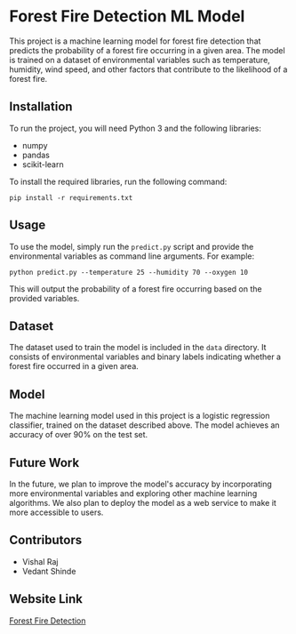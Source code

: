 # Forest Fire Detection ML Model

This project is a machine learning model for forest fire detection that predicts the probability of a forest fire occurring in a given area. The model is trained on a dataset of environmental variables such as temperature, humidity, wind speed, and other factors that contribute to the likelihood of a forest fire.

## Installation

To run the project, you will need Python 3 and the following libraries:

- numpy
- pandas
- scikit-learn

To install the required libraries, run the following command:

`pip install -r requirements.txt`


## Usage

To use the model, simply run the `predict.py` script and provide the environmental variables as command line arguments. For example:

`python predict.py --temperature 25 --humidity 70 --oxygen 10`


This will output the probability of a forest fire occurring based on the provided variables.

## Dataset

The dataset used to train the model is included in the `data` directory. It consists of environmental variables and binary labels indicating whether a forest fire occurred in a given area.

## Model

The machine learning model used in this project is a logistic regression classifier, trained on the dataset described above. The model achieves an accuracy of over 90% on the test set.

## Future Work

In the future, we plan to improve the model's accuracy by incorporating more environmental variables and exploring other machine learning algorithms. We also plan to deploy the model as a web service to make it more accessible to users.

## Contributors

- Vishal Raj
- Vedant Shinde

## Website Link

[Forest Fire Detection](http://vedantshinde.pythonanywhere.com/)
